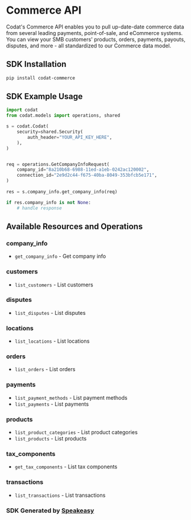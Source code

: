 # Commerce API

Codat's Commerce API enables you to pull up-date-date commerce data from several leading payments, point-of-sale, and eCommerce systems.
You can view your SMB customers' products, orders, payments, payouts, disputes, and more - all standardized to our Commerce data model.

<!-- Start SDK Installation -->
## SDK Installation

```bash
pip install codat-commerce
```
<!-- End SDK Installation -->

## SDK Example Usage
<!-- Start SDK Example Usage -->
```python
import codat
from codat.models import operations, shared

s = codat.Codat(
    security=shared.Security(
        auth_header="YOUR_API_KEY_HERE",
    ),
)


req = operations.GetCompanyInfoRequest(
    company_id="8a210b68-6988-11ed-a1eb-0242ac120002",
    connection_id="2e9d2c44-f675-40ba-8049-353bfcb5e171",
)
    
res = s.company_info.get_company_info(req)

if res.company_info is not None:
    # handle response
```
<!-- End SDK Example Usage -->

<!-- Start SDK Available Operations -->
## Available Resources and Operations


### company_info

* `get_company_info` - Get company info

### customers

* `list_customers` - List customers

### disputes

* `list_disputes` - List disputes

### locations

* `list_locations` - List locations

### orders

* `list_orders` - List orders

### payments

* `list_payment_methods` - List payment methods
* `list_payments` - List payments

### products

* `list_product_categories` - List product categories
* `list_products` - List products

### tax_components

* `get_tax_components` - List tax components

### transactions

* `list_transactions` - List transactions
<!-- End SDK Available Operations -->

### SDK Generated by [Speakeasy](https://docs.speakeasyapi.dev/docs/using-speakeasy/client-sdks)
